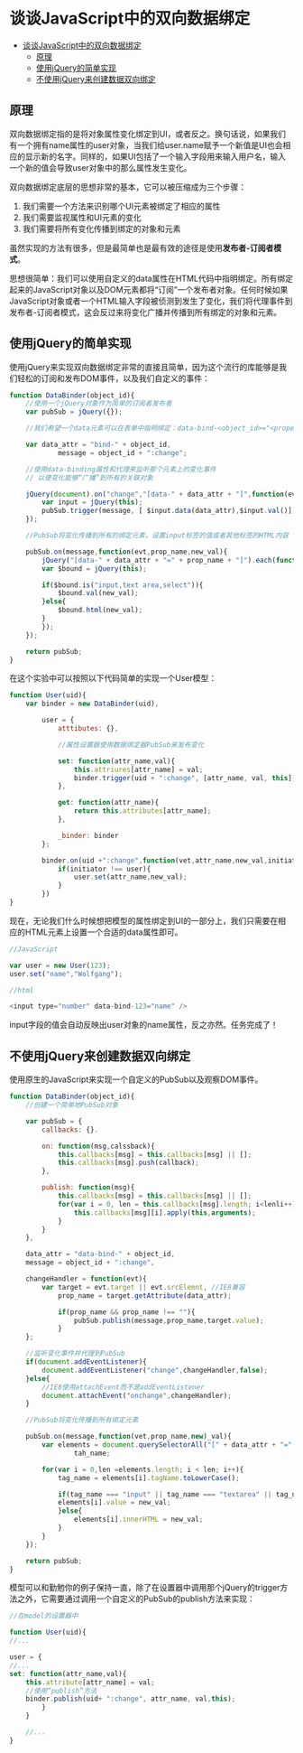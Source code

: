 # 谈谈JavaScript中的双向数据绑定

<!-- TOC -->

- [谈谈JavaScript中的双向数据绑定](#谈谈javascript中的双向数据绑定)
    - [原理](#原理)
    - [使用jQuery的简单实现](#使用jquery的简单实现)
    - [不使用jQuery来创建数据双向绑定](#不使用jquery来创建数据双向绑定)

<!-- /TOC -->

## 原理
双向数据绑定指的是将对象属性变化绑定到UI，或者反之。换句话说，如果我们有一个拥有name属性的user对象，当我们给user.name赋予一个新值是UI也会相应的显示新的名字。同样的，如果UI包括了一个输入字段用来输入用户名，输入一个新的值会导致user对象中的那么属性发生变化。

双向数据绑定底层的思想非常的基本，它可以被压缩成为三个步骤：
1. 我们需要一个方法来识别哪个UI元素被绑定了相应的属性 
2. 我们需要监视属性和UI元素的变化 
3. 我们需要将所有变化传播到绑定的对象和元素

虽然实现的方法有很多，但是最简单也是最有效的途径是使用**发布者-订阅者模式**。   

思想很简单：我们可以使用自定义的data属性在HTML代码中指明绑定。所有绑定起来的JavaScript对象以及DOM元素都将“订阅”一个发布者对象。任何时候如果JavaScript对象或者一个HTML输入字段被侦测到发生了变化，我们将代理事件到发布者-订阅者模式，这会反过来将变化广播并传播到所有绑定的对象和元素。

## 使用jQuery的简单实现
使用jQuery来实现双向数据绑定非常的直接且简单，因为这个流行的库能够是我们轻松的订阅和发布DOM事件，以及我们自定义的事件：
```js
function DataBinder(object_id){
    //使用一个jQuery对象作为简单的订阅者发布者
    var pubSub = jQuery({});

    //我们希望一个data元素可以在表单中指明绑定：data-bind-<object_id>="<property_name>"        

    var data_attr = "bind-" + object_id,
            message = object_id + ":change";

    //使用data-binding属性和代理来监听那个元素上的变化事件
    // 以便变化能够“广播”到所有的关联对象   

    jQuery(document).on("change","[data-" + data_attr + "]",function(evt){
        var input = jQuery(this);
        pubSub.trigger(message, [ $input.data(data_attr),$input.val()]);
    });

    //PubSub将变化传播到所有的绑定元素，设置input标签的值或者其他标签的HTML内容   

    pubSub.on(message,function(evt,prop_name,new_val){
        jQuery("[data-" + data_attr + "=" + prop_name + "]").each(function(){
        var $bound = jQuery(this);

        if($bound.is("input,text area,select")){
            $bound.val(new_val);
        }else{
            $bound.html(new_val);
        }
        });
    });

    return pubSub;
}
```

在这个实验中可以按照以下代码简单的实现一个User模型：
```js
function User(uid){
    var binder = new DataBinder(uid),

        user = {
            atttibutes: {},

            //属性设置器使用数据绑定器PubSub来发布变化   

            set: function(attr_name,val){
                this.attriures[attr_name] = val;
                binder.trigger(uid + ":change", [attr_name, val, this]);
            },

            get: function(attr_name){
                return this.attributes[attr_name];
            },

            _binder: binder
        };

        binder.on(uid +":change",function(vet,attr_name,new_val,initiator){
            if(initiator !== user){
                user.set(attr_name,new_val);
            }
        })
}
```

现在，无论我们什么时候想把模型的属性绑定到UI的一部分上，我们只需要在相应的HTML元素上设置一个合适的data属性即可。
```js
//JavaScript

var user = new User(123);
user.set("name","Wolfgang");

//html

<input type="number" data-bind-123="name" />   
```

input字段的值会自动反映出user对象的name属性，反之亦然。任务完成了！

## 不使用jQuery来创建数据双向绑定
使用原生的JavaScript来实现一个自定义的PubSub以及观察DOM事件。
```js
function DataBinder(object_id){
    //创建一个简单地PubSub对象   

    var pubSub = {
        callbacks: {}.

        on: function(msg,calssback){
            this.callbacks[msg] = this.callbacks[msg] || [];
            this.callbacks[msg].push(callback);
        },

        publish: function(msg){
            this.callbacks[msg] = this.callbacks[msg] || [];
            for(var i = 0, len = this.callbacks[msg].length; i<lenli++){
                this.callbacks[msg][i].apply(this,arguments);
            }
        }
    },

    data_attr = "data-bind-" + object_id,
    message = object_id + ":change",

    changeHandler = function(evt){
        var target = evt.target || evt.srcElemnt, //IE8兼容
            prop_name = target.getAttribute(data_attr);

            if(prop_name && prop_name !== ""){
                pubSub.publish(message,prop_name,target.value);
            }
    };

    //监听变化事件并代理到PubSub 
    if(document.addEventListener){
        document.addEventListener("change",changeHandler,false);
    }else{
        //IE8使用attachEvent而不是addEventListener     
        document.attachEvent("onchange",changeHandler);
    }

    //PubSub将变化传播到所有绑定元素    

    pubSub.on(message,function(vet,prop_name,new)_val){
        var elements = document.querySelectorAll("[" + data_attr + "=" + prop_name + "]"),
                tah_name;

        for(var i = 0,len =elements.length; i < len; i++){
            tag_name = elements[i].tagName.toLowerCase();

            if(tag_name === "input" || tag_name === "textarea" || tag_name === "select"){
            elements[i].value = new_val;
            }else{
                elements[i].innerHTML = new_val;
            }
        }
    });

    return pubSub;
}
```

模型可以和勤勉你的例子保持一直，除了在设置器中调用那个jQuery的trigger方法之外，它需要通过调用一个自定义的PubSub的publish方法来实现：
```js
//在model的设置器中   

function User(uid){
//...

user = {
//...
set: function(attr_name,val){
    this.attribute[attr_name] = val;
    //使用“publish”方法  
    binder.publish(uid+ ":change", attr_name, val,this);
        }
    }

    //...
}   
```